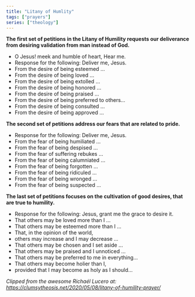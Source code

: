 ```yaml
---
title: "Litany of Humlity"
tags: ["prayers"]
series: ["theology"]
---
```


**The first set of petitions in the Litany of Humility requests our deliverance from desiring validation from man instead of God.**

- O Jesus! meek and humble of heart, Hear me.
- Response for the following: Deliver me, Jesus.
- From the desire of being esteemed …
- From the desire of being loved …
- From the desire of being extolled …
- From the desire of being honored …
- From the desire of being praised …
- From the desire of being preferred to others…
- From the desire of being consulted …
- From the desire of being approved …

 **The second set of petitions address our fears that are related to pride.**
- Response for the following: Deliver me, Jesus.
- From the fear of being humiliated …
- From the fear of being despised …
- From the fear of suffering rebukes …
- From the fear of being calumniated …
- From the fear of being forgotten …
- From the fear of being ridiculed …
- From the fear of being wronged …
- From the fear of being suspected …

 **The last set of petitions focuses on the cultivation of good desires, that are true to humility.**
- Response for the following: Jesus, grant me the grace to desire it.
- That others may be loved more than I …
- That others may be esteemed more than I …
- That, in the opinion of the world,
- others may increase and I may decrease …
- That others may be chosen and I set aside …
- That others may be praised and I unnoticed …
- That others may be preferred to me in everything…
- That others may become holier than I, 
-  provided that I may become as holy as I should…

*Clipped from the awesome Richaél Lucero at: https://clumsytheosis.net/2020/05/08/litany-of-humility-prayer/*
